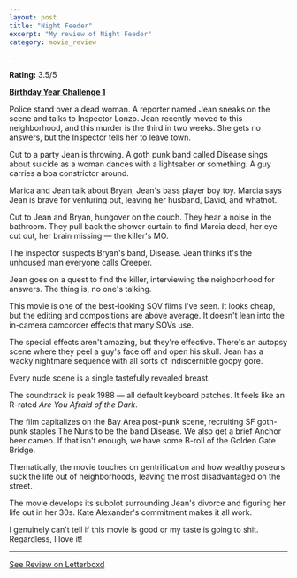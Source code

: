 ```yaml
---
layout: post
title: "Night Feeder"
excerpt: "My review of Night Feeder"
category: movie_review

---
```


**Rating:** 3.5/5

<b><a href="https://boxd.it/sWI7Y" rel="nofollow">Birthday Year Challenge 1</a></b>

Police stand over a dead woman. A reporter named Jean sneaks on the scene and talks to Inspector Lonzo. Jean recently moved to this neighborhood, and this murder is the third in two weeks. She gets no answers, but the Inspector tells her to leave town.

Cut to a party Jean is throwing. A goth punk band called Disease sings about suicide as a woman dances with a lightsaber or something. A guy carries a boa constrictor around.

Marica and Jean talk about Bryan, Jean's bass player boy toy. Marcia says Jean is brave for venturing out, leaving her husband, David, and whatnot.

Cut to Jean and Bryan, hungover on the couch. They hear a noise in the bathroom. They pull back the shower curtain to find Marcia dead, her eye cut out, her brain missing — the killer's MO.

The inspector suspects Bryan's band, Disease. Jean thinks it's the unhoused man everyone calls Creeper.

Jean goes on a quest to find the killer, interviewing the neighborhood for answers. The thing is, no one's talking.

This movie is one of the best-looking SOV films I've seen. It looks cheap, but the editing and compositions are above average. It doesn't lean into the in-camera camcorder effects that many SOVs use.

The special effects aren't amazing, but they're effective. There's an autopsy scene where they peel a guy's face off and open his skull. Jean has a wacky nightmare sequence with all sorts of indiscernible goopy gore.

Every nude scene is a single tastefully revealed breast.

The soundtrack is peak 1988 — all default keyboard patches. It feels like an R-rated <i>Are You Afraid of the Dark</i>.

The film capitalizes on the Bay Area post-punk scene, recruiting SF goth-punk staples The Nuns to be the band Disease. We also get a brief Anchor beer cameo. If that isn't enough, we have some B-roll of the Golden Gate Bridge.

Thematically, the movie touches on gentrification and how wealthy poseurs suck the life out of neighborhoods, leaving the most disadvantaged on the street.

The movie develops its subplot surrounding Jean's divorce and figuring her life out in her 30s. Kate Alexander's commitment makes it all work.

I genuinely can't tell if this movie is good or my taste is going to shit. Regardless, I love it!

<hr>

[See Review on Letterboxd](https://boxd.it/5POSwJ)
